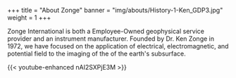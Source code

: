 +++
title = "About Zonge"
banner = "img/abouts/History-1-Ken_GDP3.jpg"
weight = 1
+++

Zonge International is both a Employee-Owned geophysical service provider and an instrument manufacturer. Founded by Dr. Ken Zonge in 1972, we have focused on the application of electrical, electromagnetic, and potential field to the imaging of the of the earth's subsurface.

{{< youtube-enhanced nAI2SXPjE3M >}}
